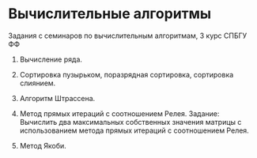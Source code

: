 # Вычислительные алгоритмы
Задания с семинаров по вычислительным алгоритмам, 3 курс СПБГУ ФФ 

1. Вычисление ряда.

2. Сортировка пузырьком, поразрядная сортировка, сортировка слиянием.

3. Алгоритм Штрассена.

4. Метод прямых итераций с соотношением Релея.
Задание: Вычислить два максимальных собственных значения матрицы c использованием метода прямых итераций с соотношением Релея.

5. Метод Якоби.
